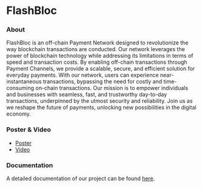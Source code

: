 # FlashBloc

### About
FlashBloc is an off-chain Payment Network designed to revolutionize the way blockchain transactions are conducted. Our network leverages the power of blockchain technology while addressing its limitations in terms of speed and transaction costs. By enabling off-chain transactions through Payment Channels, we provide a scalable, secure, and efficient solution for everyday payments. With our network, users can experience near-instantaneous transactions, bypassing the need for costly and time-consuming on-chain transactions. Our mission is to empower individuals and businesses with seamless, fast, and trustworthy day-to-day transactions, underpinned by the utmost security and reliability. Join us as we reshape the future of payments, unlocking new possibilities in the digital economy.

### Poster & Video
- [Poster](https://drive.google.com/file/d/1Gob27Na8mkgvuTLQ511Lgd-99CrrNCAr/view?usp=sharing)
- [Video](https://drive.google.com/file/d/1fAAXPW5135BbxG6Nnc7snDord9sPZ1pu/view?usp=sharing)

### Documentation
A detailed documentation of our project can be found [here](https://docs.google.com/document/d/1Y_Yhj2Vtl1NCnnxo7YX4Ry_M_BcDOdzZyKPz2oxq0cU/edit?usp=sharing). 
